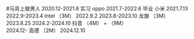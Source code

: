 
#马背上做男人
2020.12-2021.6 实习 oppo
2021.7-2022.6  毕业 小米                         2021.7.13
2022.9-2023.4       Intel  （3M）                2022.9.2
2023.8-2023.10      龙旗   （3M）                2023.8.25
2024.2-2024.10      抖音   （4M） + （9M）       
2024.12-            高德   （2M）                2024.12.10


